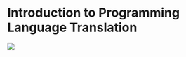 # Introduction to Programming Language Translation

![](https://www.guru99.com/images/1/020819_1151_SyntaxAnaly1.png)

